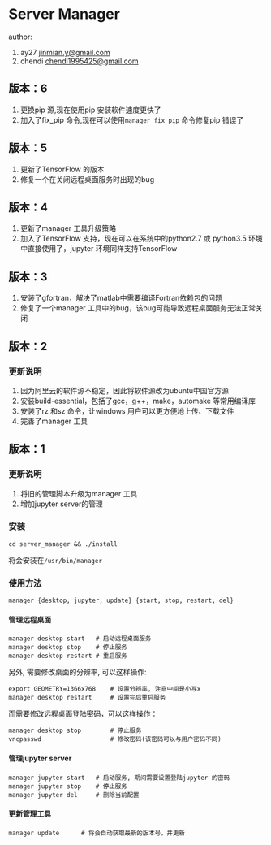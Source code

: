 # Server Manager

author:

1. ay27 <jinmian.y@gmail.com>
2. chendi <chendi1995425@gmail.com>

## 版本：6

1. 更换pip 源,现在使用pip 安装软件速度更快了
2. 加入了fix_pip 命令,现在可以使用`manager fix_pip` 命令修复pip 错误了

## 版本：5

1. 更新了TensorFlow 的版本
2. 修复一个在关闭远程桌面服务时出现的bug

## 版本：4

1. 更新了manager 工具升级策略
2. 加入了TensorFlow 支持，现在可以在系统中的python2.7 或 python3.5 环境中直接使用了，jupyter 环境同样支持TensorFlow

## 版本：3

1. 安装了gfortran，解决了matlab中需要编译Fortran依赖包的问题
2. 修复了一个manager 工具中的bug，该bug可能导致远程桌面服务无法正常关闭

## 版本：2

### 更新说明
1. 因为阿里云的软件源不稳定，因此将软件源改为ubuntu中国官方源
2. 安装build-essential，包括了gcc，g++，make，automake 等常用编译库
3. 安装了rz 和sz 命令，让windows 用户可以更方便地上传、下载文件
4. 完善了manager 工具

## 版本：1

### 更新说明

1. 将旧的管理脚本升级为manager 工具
2. 增加jupyter server的管理

### 安装
```shell
cd server_manager && ./install
```

将会安装在`/usr/bin/manager`

### 使用方法
```shell
manager {desktop, jupyter, update} {start, stop, restart, del}
```

#### 管理远程桌面
```shell
manager desktop start   # 启动远程桌面服务
manager desktop stop    # 停止服务
manager desktop restart # 重启服务
```

另外, 需要修改桌面的分辨率, 可以这样操作:
```shell
export GEOMETRY=1366x768    # 设置分辨率, 注意中间是小写x
manager desktop restart     # 设置完后重启服务
```

而需要修改远程桌面登陆密码，可以这样操作：

```shell
manager desktop stop		# 停止服务
vncpasswd					# 修改密码(该密码可以与用户密码不同)
```

#### 管理jupyter server

```shell
manager jupyter start   # 启动服务, 期间需要设置登陆jupyter 的密码
manager jupyter stop    # 停止服务
manager jupyter del     # 删除当前配置
```

#### 更新管理工具
```shell
manager update		# 将会自动获取最新的版本号，并更新
```
